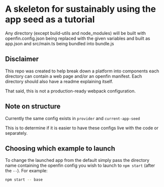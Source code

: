 # A skeleton for sustainably using the app seed as a tutorial

Any directory (except build-utils and node_modules) will be built with openfin.config.json being replaced with the given variables and built as app.json and src/main.ts being bundled into bundle.js

## Disclaimer

This repo was created to help break down a platform into components each directory can contain a web page and/or an openfin manifest. Each directory should also have a readme explaining itself.

That said, this is not a production-ready webpack configuration.


## Note on structure

Currently the same config exists in `provider` and `current-app-seed`

This is to determine if it is easier to have these configs live with the code or separately.

## Choosing which example to launch

To change the launched app from the default simply pass the directory name containing the openfin config you wish to launch to `npm start` (after the `--`). For example:
```bash
npm start -- base
```